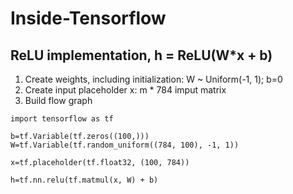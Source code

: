 # Inside-Tensorflow



## ReLU implementation, h = ReLU(W*x + b)


1.  Create weights, including initialization: 
	W ~ Uniform(-1, 1); b=0
2.  Create input placeholder x: 
		m * 784 imput matrix
3.  Build flow graph



```
import tensorflow as tf

b=tf.Variable(tf.zeros((100,)))
W=tf.Variable(tf.random_uniform((784, 100), -1, 1))

x=tf.placeholder(tf.float32, (100, 784))

h=tf.nn.relu(tf.matmul(x, W) + b)
```


